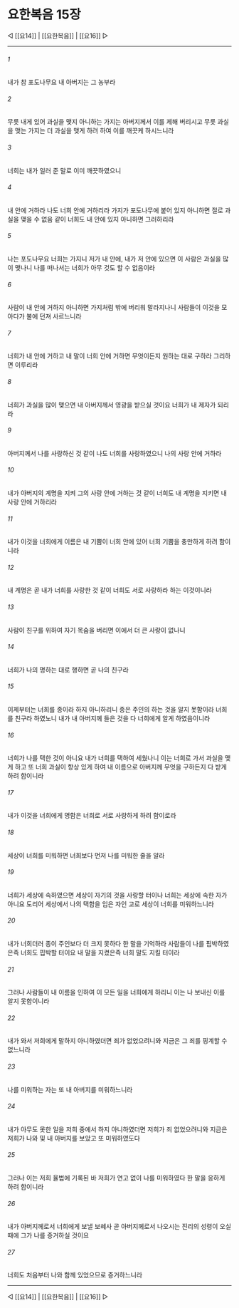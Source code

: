 # 요한복음 15장

◁ [[요14]] | [[요한복음]] | [[요16]] ▷
***

###### 1
내가 참 포도나무요 내 아버지는 그 농부라

###### 2
무릇 내게 있어 과실을 맺지 아니하는 가지는 아버지께서 이를 제해 버리시고 무릇 과실을 맺는 가지는 더 과실을 맺게 하려 하여 이를 깨끗케 하시느니라

###### 3
너희는 내가 일러 준 말로 이미 깨끗하였으니

###### 4
내 안에 거하라 나도 너희 안에 거하리라 가지가 포도나무에 붙어 있지 아니하면 절로 과실을 맺을 수 없음 같이 너희도 내 안에 있지 아니하면 그러하리라

###### 5
나는 포도나무요 너희는 가지니 저가 내 안에, 내가 저 안에 있으면 이 사람은 과실을 많이 맺나니 나를 떠나서는 너희가 아무 것도 할 수 없음이라

###### 6
사람이 내 안에 거하지 아니하면 가지처럼 밖에 버리워 말라지나니 사람들이 이것을 모아다가 불에 던져 사르느니라

###### 7
너희가 내 안에 거하고 내 말이 너희 안에 거하면 무엇이든지 원하는 대로 구하라 그리하면 이루리라

###### 8
너희가 과실을 많이 맺으면 내 아버지께서 영광을 받으실 것이요 너희가 내 제자가 되리라

###### 9
아버지께서 나를 사랑하신 것 같이 나도 너희를 사랑하였으니 나의 사랑 안에 거하라

###### 10
내가 아버지의 계명을 지켜 그의 사랑 안에 거하는 것 같이 너희도 내 계명을 지키면 내 사랑 안에 거하리라

###### 11
내가 이것을 너희에게 이름은 내 기쁨이 너희 안에 있어 너희 기쁨을 충만하게 하려 함이니라

###### 12
내 계명은 곧 내가 너희를 사랑한 것 같이 너희도 서로 사랑하라 하는 이것이니라

###### 13
사람이 친구를 위하여 자기 목숨을 버리면 이에서 더 큰 사랑이 없나니

###### 14
너희가 나의 명하는 대로 행하면 곧 나의 친구라

###### 15
이제부터는 너희를 종이라 하지 아니하리니 종은 주인의 하는 것을 알지 못함이라 너희를 친구라 하였노니 내가 내 아버지께 들은 것을 다 너희에게 알게 하였음이니라

###### 16
너희가 나를 택한 것이 아니요 내가 너희를 택하여 세웠나니 이는 너희로 가서 과실을 맺게 하고 또 너희 과실이 항상 있게 하여 내 이름으로 아버지께 무엇을 구하든지 다 받게 하려 함이니라

###### 17
내가 이것을 너희에게 명함은 너희로 서로 사랑하게 하려 함이로라

###### 18
세상이 너희를 미워하면 너희보다 먼저 나를 미워한 줄을 알라

###### 19
너희가 세상에 속하였으면 세상이 자기의 것을 사랑할 터이나 너희는 세상에 속한 자가 아니요 도리어 세상에서 나의 택함을 입은 자인 고로 세상이 너희를 미워하느니라

###### 20
내가 너희더러 종이 주인보다 더 크지 못하다 한 말을 기억하라 사람들이 나를 핍박하였은즉 너희도 핍박할 터이요 내 말을 지켰은즉 너희 말도 지킬 터이라

###### 21
그러나 사람들이 내 이름을 인하여 이 모든 일을 너희에게 하리니 이는 나 보내신 이를 알지 못함이니라

###### 22
내가 와서 저희에게 말하지 아니하였더면 죄가 없었으려니와 지금은 그 죄를 핑계할 수 없느니라

###### 23
나를 미워하는 자는 또 내 아버지를 미워하느니라

###### 24
내가 아무도 못한 일을 저희 중에서 하지 아니하였더면 저희가 죄 없었으려니와 지금은 저희가 나와 및 내 아버지를 보았고 또 미워하였도다

###### 25
그러나 이는 저희 율법에 기록된 바 저희가 연고 없이 나를 미워하였다 한 말을 응하게 하려 함이니라

###### 26
내가 아버지께로서 너희에게 보낼 보혜사 곧 아버지께로서 나오시는 진리의 성령이 오실 때에 그가 나를 증거하실 것이요

###### 27
너희도 처음부터 나와 함께 있었으므로 증거하느니라

***
◁ [[요14]] | [[요한복음]] | [[요16]] ▷